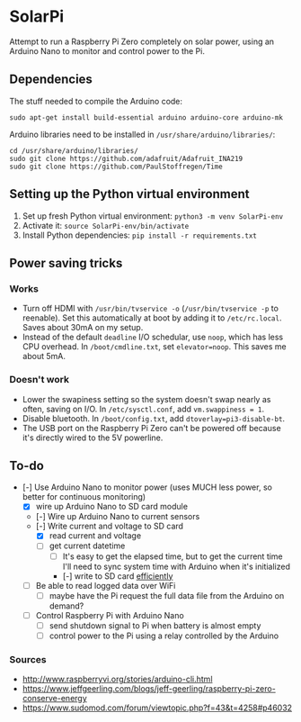 # SolarPi

Attempt to run a Raspberry Pi Zero completely on solar power, using an Arduino Nano to monitor and control power to the Pi.

## Dependencies

The stuff needed to compile the Arduino code:

`sudo apt-get install build-essential arduino arduino-core arduino-mk`

Arduino libraries need to be installed in `/usr/share/arduino/libraries/`:

```
cd /usr/share/arduino/libraries/
sudo git clone https://github.com/adafruit/Adafruit_INA219
sudo git clone https://github.com/PaulStoffregen/Time
```

## Setting up the Python virtual environment

1. Set up fresh Python virtual environment: `python3 -m venv SolarPi-env`
2. Activate it: `source SolarPi-env/bin/activate`
3. Install Python dependencies: `pip install -r requirements.txt`

## Power saving tricks

### Works

- Turn off HDMI with `/usr/bin/tvservice -o` (`/usr/bin/tvservice -p` to reenable). Set this automatically at boot by adding it to `/etc/rc.local`. Saves about 30mA on my setup. 
- Instead of the default `deadline` I/O schedular, use `noop`, which has less CPU overhead. In `/boot/cmdline.txt`, set `elevator=noop`. This saves me about 5mA.

### Doesn't work

- Lower the swapiness setting so the system doesn't swap nearly as often, saving on I/O. In `/etc/sysctl.conf`, add `vm.swappiness = 1`.
- Disable bluetooth. In `/boot/config.txt`, add `dtoverlay=pi3-disable-bt`.
- The USB port on the Raspberry Pi Zero can't be powered off because it's directly wired to the 5V powerline.

## To-do

- [-] Use Arduino Nano to monitor power (uses MUCH less power, so better for continuous monitoring)
    - [x] wire up Arduino Nano to SD card module
    - [-] Wire up Arduino Nano to current sensors
    - [-] Write current and voltage to SD card 
        - [x] read current and voltage
        - [ ] get current datetime
            - [ ] It's easy to get the elapsed time, but to get the current time I'll need to sync system time with Arduino when it's initialized
            - [-] write to SD card [efficiently](https://hackingmajenkoblog.wordpress.com/2016/03/25/fast-efficient-data-storage-on-an-arduino/)
    - [ ] Be able to read logged data over WiFi
        - [ ] maybe have the Pi request the full data file from the Arduino on demand?
    - [ ] Control Raspberry Pi with Arduino Nano
        - [ ] send shutdown signal to Pi when battery is almost empty
        - [ ] control power to the Pi using a relay controlled by the Arduino

### Sources

- http://www.raspberryvi.org/stories/arduino-cli.html
- https://www.jeffgeerling.com/blogs/jeff-geerling/raspberry-pi-zero-conserve-energy
- https://www.sudomod.com/forum/viewtopic.php?f=43&t=4258#p46032
